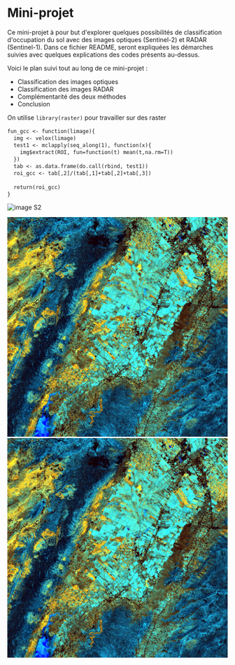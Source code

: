 # Mini-projet

Ce mini-projet à pour but d'explorer quelques possibilités de classification d'occupation du sol avec des images optiques (Sentinel-2) et RADAR (Sentinel-1). Dans ce fichier README, seront expliquées les démarches suivies avec quelques explications des codes présents au-dessus.

Voici le plan suivi tout au long de ce mini-projet :
* Classification des images optiques
* Classification des images RADAR
* Complémentarité des deux méthodes
* Conclusion

On utilise `library(raster)` pour travailler sur des raster

```
fun_gcc <- function(limage){
  img <- velox(limage)
  test1 <- mclapply(seq_along(1), function(x){
    img$extract(ROI, fun=function(t) mean(t,na.rm=T))
  })
  tab <- as.data.frame(do.call(rbind, test1))
  roi_gcc <- tab[,2]/(tab[,1]+tab[,2]+tab[,3])
  
  return(roi_gcc)
}
```



![image S2](file:///Users/hugotreuildussouet/Desktop/IMG_4363.jpg)

![](images/Rplot.jpeg)
<img src="images/Rplot.jpeg">
